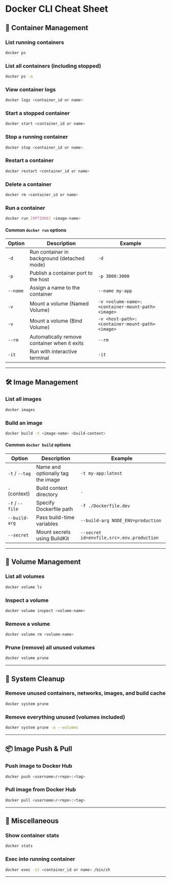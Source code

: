 # Docker CLI Cheat Sheet

## 🐳 Container Management

### List running containers

```bash
docker ps
```

### List all containers (including stopped)

```bash
docker ps -a
```

### View container logs

```bash
docker logs <container_id or name>
```

### Start a stopped container

```bash
docker start <container_id or name>
```

### Stop a running container

```bash
docker stop <container_id or name>
```

### Restart a container

```bash
docker restart <container_id or name>
```

### Delete a container

```bash
docker rm <container_id or name>
```

### Run a container

```bash
docker run [OPTIONS] <image-name>
```

#### Common `docker run` options

| Option      | Description                                  | Example                                            |
| ----------- | -------------------------------------------- | ---------------------------------------------------|
| `-d`        | Run container in background (detached mode)  | `-d`                                               |
| `-p`        | Publish a container port to the host         | `-p 3000:3000`                                     |
| `--name`    | Assign a name to the container               | `--name my-app`                                    |
| `-v`        | Mount a volume (Named Volume)                | `-v <volume-name>:<container-mount-path> <image>`  |
| `-v`        | Mount a volume (Bind Volume)                 | `-v <host-path>:<container-mount-path> <image>`    |
| `--rm`      | Automatically remove container when it exits | `--rm`                                             |
| `-it`       | Run with interactive terminal                | `-it`                                              |

---

## 🛠️ Image Management

### List all images

```bash
docker images
```

### Build an image

```bash
docker build -t <image-name> <build-context>
```

#### Common `docker build` options

| Option          | Description                                  | Example                                   |
| --------------- | -------------------------------------------- | ----------------------------------------- |
| `-t` / `--tag`  | Name and optionally tag the image            | `-t my-app:latest`                        |
| `.` (context)   | Build context directory                      | `.`                                       |
| `-f` / `--file` | Specify Dockerfile path                      | `-f ./Dockerfile.dev`                     |
| `--build-arg`   | Pass build-time variables                    | `--build-arg NODE_ENV=production`         |
| `--secret`      | Mount secrets using BuildKit                 | `--secret id=envfile,src=.env.production` |

---

## 💾 Volume Management

### List all volumes

```bash
docker volume ls
```

### Inspect a volume

```bash
docker volume inspect <volume-name>
```

### Remove a volume

```bash
docker volume rm <volume-name>
```

### Prune (remove) all unused volumes

```bash
docker volume prune
```

---

## 🧹 System Cleanup

### Remove unused containers, networks, images, and build cache

```bash
docker system prune
```

### Remove **everything** unused (volumes included)

```bash
docker system prune -a --volumes
```

---

## 📦 Image Push & Pull

### Push image to Docker Hub

```bash
docker push <username>/<repo>:<tag>
```

### Pull image from Docker Hub

```bash
docker pull <username>/<repo>:<tag>
```

---

## 🐳 Miscellaneous

### Show container stats

```bash
docker stats
```

### Exec into running container

```bash
docker exec -it <container_id or name> /bin/sh
```

---
